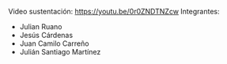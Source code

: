 Video sustentación: https://youtu.be/0r0ZNDTNZcw
Integrantes:
- Julian Ruano
- Jesús Cárdenas
- Juan Camilo Carreño
- Julián Santiago Martínez
